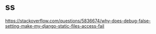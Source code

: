 # ss

[https://stackoverflow.com/questions/5836674/why-does-debug-false-setting-make-my-django-static-files-access-fail
](https://timonweb.com/django/https-django-development-server-ssl-certificate/)
